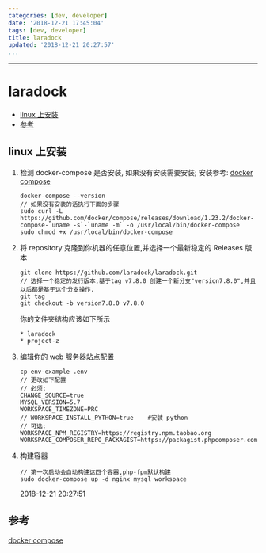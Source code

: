 ```yaml
---
categories: [dev, developer]
date: '2018-12-21 17:45:04'
tags: [dev, developer]
title: laradock
updated: '2018-12-21 20:27:57'
...
```

---
# laradock
<!-- MarkdownTOC -->

- [linux 上安装](#linux-%E4%B8%8A%E5%AE%89%E8%A3%85)
- [参考](#%E5%8F%82%E8%80%83)

<!-- /MarkdownTOC -->

<a id="linux-%E4%B8%8A%E5%AE%89%E8%A3%85"></a>
## linux 上安装
1.  检测 docker-compose 是否安装, 如果没有安装需要安装; 安装参考: [docker compose][]
    ```
    docker-compose --version
    // 如果没有安装的话执行下面的步骤
    sudo curl -L https://github.com/docker/compose/releases/download/1.23.2/docker-compose-`uname -s`-`uname -m` -o /usr/local/bin/docker-compose
    sudo chmod +x /usr/local/bin/docker-compose
    ```
2.  将 repository 克隆到你机器的任意位置,并选择一个最新稳定的 Releases 版本
    ```
    git clone https://github.com/laradock/laradock.git
    // 选择一个稳定的发行版本,基于tag v7.8.0 创建一个新分支"version7.8.0",并且以后都是基于这个分支操作.
    git tag
    git checkout -b version7.8.0 v7.8.0
    ```
    你的文件夹结构应该如下所示
    ```
    * laradock
    * project-z
    ```
3.  编辑你的 web 服务器站点配置
    ```
    cp env-example .env
    // 更改如下配置
    // 必须:
    CHANGE_SOURCE=true
    MYSQL_VERSION=5.7
    WORKSPACE_TIMEZONE=PRC
    // WORKSPACE_INSTALL_PYTHON=true    #安装 python
    // 可选:
    WORKSPACE_NPM_REGISTRY=https://registry.npm.taobao.org
    WORKSPACE_COMPOSER_REPO_PACKAGIST=https://packagist.phpcomposer.com
    ```
4. 构建容器
    ```
    // 第一次启动会自动构建这四个容器,php-fpm默认构建
    sudo docker-compose up -d nginx mysql workspace
    ```
    2018-12-21 20:27:51

<a id="%E5%8F%82%E8%80%83"></a>
## 参考
[docker compose][]

[docker compose]:https://github.com/docker/compose/releases
